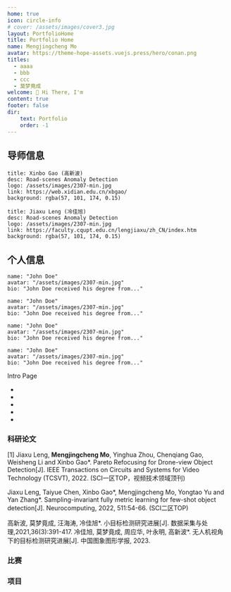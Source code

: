 ```yaml
---
home: true
icon: circle-info
# cover: /assets/images/cover3.jpg
layout: PortfolioHome
title: Portfolio Home
name: Mengjingcheng Mo
avatar: https://theme-hope-assets.vuejs.press/hero/conan.png
titles:
  - aaaa
  - bbb
  - ccc
  - 莫梦竟成
welcome: 👋 Hi There, I'm
content: true
footer: false
dir:
    text: Portfolio
    order: -1
---
```

<!-- markdownlint-disable MD033 -->

<!-- 
```component VPCard
title: Mengjingcheng Mo (莫梦竟成)
desc: Road-scenes Anomaly Detection
logo: /assets/images/2307-min.jpg
link: https://2-mo.github.io/
background: rgba(57, 101, 174, 0.15)
``` -->

## 导师信息

```component VPCard
title: Xinbo Gao (高新波)
desc: Road-scenes Anomaly Detection
logo: /assets/images/2307-min.jpg
link: https://web.xidian.edu.cn/xbgao/
background: rgba(57, 101, 174, 0.15)
```

```component VPCard
title: Jiaxu Leng (冷佳旭)
desc: Road-scenes Anomaly Detection
logo: /assets/images/2307-min.jpg
link: https://faculty.cqupt.edu.cn/lengjiaxu/zh_CN/index.htm
background: rgba(57, 101, 174, 0.15)
```

<!-- ```component MyTeam
name: Tiu Mo
avatar: /assets/images/2307-min.jpg
bio: Mengjingcheng Mo received the B.S. degree and the M.S. degree from the School of Computer Science, Chongqing University of Posts and Telecommunications, where he is currently pursuing the Ph.D. degree. His research interests include small object detection and anomaly detection in road scenes.
``` -->

## 个人信息

```component MyCollaborator
name: "John Doe"
avatar: "/assets/images/2307-min.jpg"
bio: "John Doe received his degree from..."
```

```component MyCollaborator
name: "John Doe"
avatar: "/assets/images/2307-min.jpg"
bio: "John Doe received his degree from..."
```

```component MyCollaborator
name: "John Doe"
avatar: "/assets/images/2307-min.jpg"
bio: "John Doe received his degree from..."
```

```component MyCollaborator
name: "John Doe"
avatar: "/assets/images/2307-min.jpg"
bio: "John Doe received his degree from..."
```

Intro Page <Badge text="Drove-view Object Detection" type="note" vertical="middle" />

<MyComponent />


<script setup>
import MyComponent from "@MyComponent";
import MyTeam from "@MyTeam";
import MyCollaborator from "@MyCollaborator";
</script>

- <Badge text="tip" type="tip" vertical="middle" />
- <Badge text="warning" type="warning" vertical="middle" />
- <Badge text="danger" type="danger" vertical="middle" />
- <Badge text="info" type="info" vertical="middle" />
- <Badge text="note" type="note" vertical="middle" />


### 科研论文

[1] Jiaxu Leng, **Mengjingcheng Mo**, Yinghua Zhou, Chenqiang Gao, Weisheng Li and Xinbo Gao*. Pareto Refocusing for Drone-view Object Detection[J].  IEEE Transactions on Circuits and Systems for Video Technology (TCSVT), 2022. (SCI一区TOP，视频技术领域顶刊) 

Jiaxu Leng, Taiyue Chen, Xinbo Gao*, Mengjingcheng Mo, Yongtao Yu and Yan Zhang*. Sampling-invariant fully metric learning for few-shot object detection[J]. Neurocomputing, 2022, 511:54-66. (SCI二区TOP)

高新波, 莫梦竟成, 汪海涛, 冷佳旭*. 小目标检测研究进展[J]. 数据采集与处理,2021,36(3):391-417.
冷佳旭, 莫梦竟成, 周应华, 叶永明, 高新波*. 无人机视角下的目标检测研究进展[J]. 中国图象图形学报, 2023.

### 比赛

### 项目
